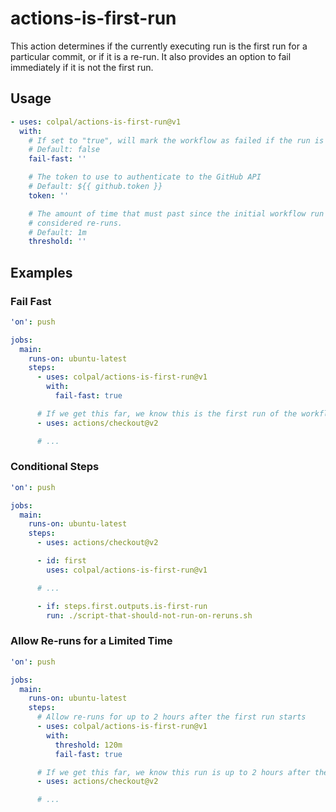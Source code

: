 # actions-is-first-run

This action determines if the currently executing run is the first run for a particular commit, or
if it is a re-run. It also provides an option to fail immediately if it is not the first run.

## Usage

```yaml
- uses: colpal/actions-is-first-run@v1
  with:
    # If set to "true", will mark the workflow as failed if the run is a re-run.
    # Default: false
    fail-fast: ''

    # The token to use to authenticate to the GitHub API
    # Default: ${{ github.token }}
    token: ''

    # The amount of time that must past since the initial workflow run for subsequent runs to be
    # considered re-runs.
    # Default: 1m
    threshold: ''
```

## Examples

### Fail Fast

```yaml
'on': push

jobs:
  main:
    runs-on: ubuntu-latest
    steps:
      - uses: colpal/actions-is-first-run@v1
        with:
          fail-fast: true

      # If we get this far, we know this is the first run of the workflow
      - uses: actions/checkout@v2

      # ...
```

### Conditional Steps

```yaml
'on': push

jobs:
  main:
    runs-on: ubuntu-latest
    steps:
      - uses: actions/checkout@v2

      - id: first
        uses: colpal/actions-is-first-run@v1

      # ...

      - if: steps.first.outputs.is-first-run
        run: ./script-that-should-not-run-on-reruns.sh
```

### Allow Re-runs for a Limited Time

```yaml
'on': push

jobs:
  main:
    runs-on: ubuntu-latest
    steps:
      # Allow re-runs for up to 2 hours after the first run starts
      - uses: colpal/actions-is-first-run@v1
        with:
          threshold: 120m
          fail-fast: true

      # If we get this far, we know this run is up to 2 hours after the first
      - uses: actions/checkout@v2

      # ...
```
